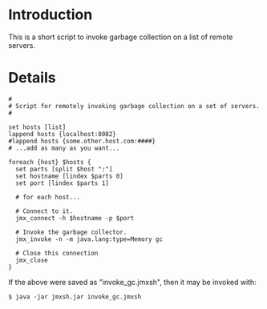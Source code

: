 # Introduction #

This is a short script to invoke garbage collection on a list of remote servers.


# Details #

```
#
# Script for remotely invoking garbage collection on a set of servers.
#

set hosts [list]
lappend hosts {localhost:8082}
#lappend hosts {some.other.host.com:####}
# ...add as many as you want...

foreach {host} $hosts {
  set parts [split $host ":"]
  set hostname [lindex $parts 0]
  set port [lindex $parts 1]

  # for each host...

  # Connect to it.
  jmx_connect -h $hostname -p $port

  # Invoke the garbage collector.
  jmx_invoke -n -m java.lang:type=Memory gc

  # Close this connection
  jmx_close
}
```

If the above were saved as "invoke\_gc.jmxsh", then it may be invoked with:

```
$ java -jar jmxsh.jar invoke_gc.jmxsh
```